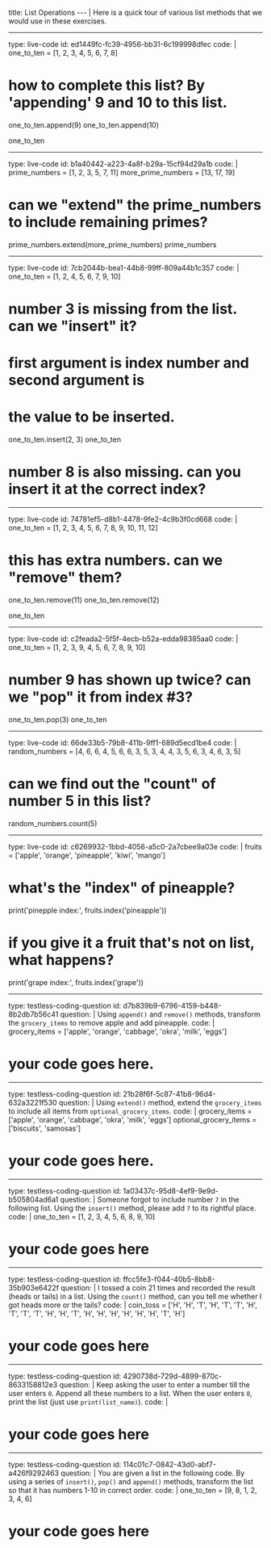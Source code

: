 title: List Operations
--- |
  Here is a quick tour of various list methods that we would use in these exercises.

---
type: live-code
id: ed1449fc-fc39-4956-bb31-6c199998dfec
code: |
  one_to_ten = [1, 2, 3, 4, 5, 6, 7, 8]

  # how to complete this list? By 'appending' 9 and 10 to this list.
  one_to_ten.append(9)
  one_to_ten.append(10)

  one_to_ten

---
type: live-code
id: b1a40442-a223-4a8f-b29a-15cf94d29a1b
code: |
  prime_numbers = [1, 2, 3, 5, 7, 11]
  more_prime_numbers = [13, 17, 19]

  # can we "extend" the prime_numbers to include remaining primes?
  prime_numbers.extend(more_prime_numbers)
  prime_numbers

---
type: live-code
id: 7cb2044b-bea1-44b8-99ff-809a44b1c357
code: |
  one_to_ten = [1, 2, 4, 5, 6, 7, 9, 10]

  # number 3 is missing from the list. can we "insert" it?
  # first argument is index number and second argument is
  # the value to be inserted.
  one_to_ten.insert(2, 3)
  one_to_ten

  # number 8 is also missing. can you insert it at the correct index?

---
type: live-code
id: 74781ef5-d8b1-4478-9fe2-4c9b3f0cd668
code: |
  one_to_ten = [1, 2, 3, 4, 5, 6, 7, 8, 9, 10, 11, 12]

  # this has extra numbers. can we "remove" them?
  one_to_ten.remove(11)
  one_to_ten.remove(12)

  one_to_ten

---
type: live-code
id: c2feada2-5f5f-4ecb-b52a-edda98385aa0
code: |
  one_to_ten = [1, 2, 3, 9, 4, 5, 6, 7, 8, 9, 10]

  # number 9 has shown up twice? can we "pop" it from index #3?
  one_to_ten.pop(3)
  one_to_ten

---
type: live-code
id: 66de33b5-79b8-411b-9ff1-689d5ecd1be4
code: |
  random_numbers = [4, 6, 6, 4, 5, 6, 6, 3, 5, 3, 4, 4, 3, 5, 6, 3, 4, 6, 3, 5]

  # can we find out the "count" of number 5 in this list?
  random_numbers.count(5)

---
type: live-code
id: c6269932-1bbd-4056-a5c0-2a7cbee9a03e
code: |
  fruits = ['apple', 'orange', 'pineapple', 'kiwi', 'mango']

  # what's the "index" of pineapple?
  print('pinepple index:', fruits.index('pineapple'))

  # if you give it a fruit that's not on list, what happens?
  print('grape index:', fruits.index('grape'))
  
---
type: testless-coding-question
id: d7b839b9-6796-4159-b448-8b2db7b56c41
question: |
  Using `append()` and `remove()` methods, transform the `grocery_items` to remove apple and add pineapple.
code: |
  grocery_items = ['apple', 'orange', 'cabbage', 'okra', 'milk', 'eggs']

  # your code goes here.

---
type: testless-coding-question
id: 21b28f6f-5c87-41b8-96d4-632a3221f530
question: |
  Using `extend()` method, extend the `grocery_items` to include all items from `optional_grocery_items`.
code: |
  grocery_items = ['apple', 'orange', 'cabbage', 'okra', 'milk', 'eggs']
  optional_grocery_items = ['biscuits', 'samosas']

  # your code goes here.

---
type: testless-coding-question
id: 1a03437c-95d8-4ef9-9e9d-b505804ad6a1
question: |
  Someone forgot to include number `7` in the following list. Using the `insert()` method, please add `7` to its rightful place.
code: |
  one_to_ten = [1, 2, 3, 4, 5, 6, 8, 9, 10]

  # your code goes here

---
type: testless-coding-question
id: ffcc5fe3-f044-40b5-8bb8-35b903e6422f
question: |
  I tossed a coin 21 times and recorded the result (heads or tails) in a list. Using the `count()` method, can you tell me whether I got heads more or the tails?
code: |
  coin_toss = ['H', 'H', 'T', 'H', 'T', 'T', 'H', 'T', 'T', 'T', 'H', 'H', 'T', 'H', 'H', 'H', 'H', 'H', 'H', 'T', 'H']

  # your code goes here

---
type: testless-coding-question
id: 4290738d-729d-4899-870c-8633158812e3
question: |
  Keep asking the user to enter a number till the user enters `0`. Append all these numbers to a list. When the user enters `0`, print the list (just use `print(list_name)`).
code: |
  # your code goes here

---
type: testless-coding-question
id: 114c01c7-0842-43d0-abf7-a426f9292463
question: |
  You are given a list in the following code. By using a series of `insert()`, `pop()` and `append()` methods, transform the list so that it has numbers 1-10 in correct order.
code: |
  one_to_ten = [9, 8, 1, 2, 3, 4, 6]

  # your code goes here
